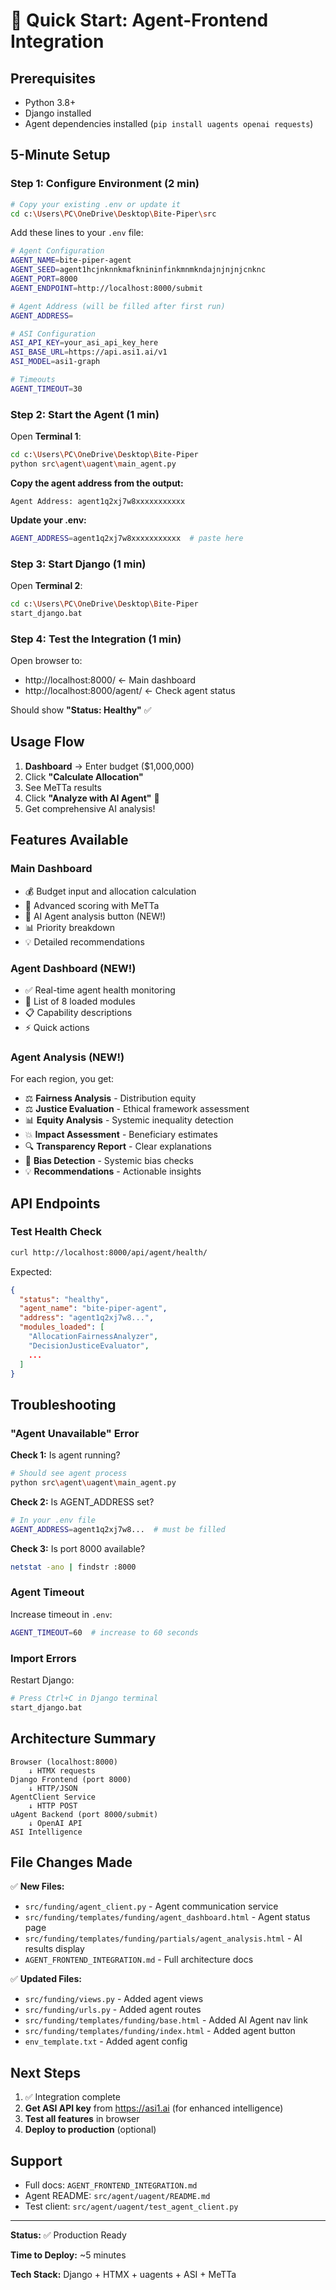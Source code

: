 # 🚀 Quick Start: Agent-Frontend Integration

## Prerequisites

- Python 3.8+
- Django installed
- Agent dependencies installed (`pip install uagents openai requests`)

## 5-Minute Setup

### Step 1: Configure Environment (2 min)

```bash
# Copy your existing .env or update it
cd c:\Users\PC\OneDrive\Desktop\Bite-Piper\src
```

Add these lines to your `.env` file:

```bash
# Agent Configuration
AGENT_NAME=bite-piper-agent
AGENT_SEED=agent1hcjnknnkmafknininfinkmnmkndajnjnjnjcnknc
AGENT_PORT=8000
AGENT_ENDPOINT=http://localhost:8000/submit

# Agent Address (will be filled after first run)
AGENT_ADDRESS=

# ASI Configuration
ASI_API_KEY=your_asi_api_key_here
ASI_BASE_URL=https://api.asi1.ai/v1
ASI_MODEL=asi1-graph

# Timeouts
AGENT_TIMEOUT=30
```

### Step 2: Start the Agent (1 min)

Open **Terminal 1**:

```bash
cd c:\Users\PC\OneDrive\Desktop\Bite-Piper
python src\agent\uagent\main_agent.py
```

**Copy the agent address from the output:**
```
Agent Address: agent1q2xj7w8xxxxxxxxxxx
```

**Update your .env:**
```bash
AGENT_ADDRESS=agent1q2xj7w8xxxxxxxxxxx  # paste here
```

### Step 3: Start Django (1 min)

Open **Terminal 2**:

```bash
cd c:\Users\PC\OneDrive\Desktop\Bite-Piper
start_django.bat
```

### Step 4: Test the Integration (1 min)

Open browser to:
- http://localhost:8000/ ← Main dashboard
- http://localhost:8000/agent/ ← Check agent status

Should show **"Status: Healthy"** ✅

## Usage Flow

1. **Dashboard** → Enter budget ($1,000,000)
2. Click **"Calculate Allocation"** 
3. See MeTTa results
4. Click **"Analyze with AI Agent"** 🤖
5. Get comprehensive AI analysis!

## Features Available

### Main Dashboard
- 💰 Budget input and allocation calculation
- 🧠 Advanced scoring with MeTTa
- 🤖 AI Agent analysis button (NEW!)
- 📊 Priority breakdown
- 💡 Detailed recommendations

### Agent Dashboard (NEW!)
- ✅ Real-time agent health monitoring
- 🧩 List of 8 loaded modules
- 📋 Capability descriptions
- ⚡ Quick actions

### Agent Analysis (NEW!)
For each region, you get:
- ⚖️ **Fairness Analysis** - Distribution equity
- ⚖️ **Justice Evaluation** - Ethical framework assessment
- 📊 **Equity Analysis** - Systemic inequality detection
- 💥 **Impact Assessment** - Beneficiary estimates
- 🔍 **Transparency Report** - Clear explanations
- 🔎 **Bias Detection** - Systemic bias checks
- 💡 **Recommendations** - Actionable insights

## API Endpoints

### Test Health Check
```bash
curl http://localhost:8000/api/agent/health/
```

Expected:
```json
{
  "status": "healthy",
  "agent_name": "bite-piper-agent",
  "address": "agent1q2xj7w8...",
  "modules_loaded": [
    "AllocationFairnessAnalyzer",
    "DecisionJusticeEvaluator",
    ...
  ]
}
```

## Troubleshooting

### "Agent Unavailable" Error

**Check 1:** Is agent running?
```bash
# Should see agent process
python src\agent\uagent\main_agent.py
```

**Check 2:** Is AGENT_ADDRESS set?
```bash
# In your .env file
AGENT_ADDRESS=agent1q2xj7w8...  # must be filled
```

**Check 3:** Is port 8000 available?
```bash
netstat -ano | findstr :8000
```

### Agent Timeout

Increase timeout in `.env`:
```bash
AGENT_TIMEOUT=60  # increase to 60 seconds
```

### Import Errors

Restart Django:
```bash
# Press Ctrl+C in Django terminal
start_django.bat
```

## Architecture Summary

```
Browser (localhost:8000)
    ↓ HTMX requests
Django Frontend (port 8000)
    ↓ HTTP/JSON
AgentClient Service
    ↓ HTTP POST
uAgent Backend (port 8000/submit)
    ↓ OpenAI API
ASI Intelligence
```

## File Changes Made

✅ **New Files:**
- `src/funding/agent_client.py` - Agent communication service
- `src/funding/templates/funding/agent_dashboard.html` - Agent status page
- `src/funding/templates/funding/partials/agent_analysis.html` - AI results display
- `AGENT_FRONTEND_INTEGRATION.md` - Full architecture docs

✅ **Updated Files:**
- `src/funding/views.py` - Added agent views
- `src/funding/urls.py` - Added agent routes
- `src/funding/templates/funding/base.html` - Added AI Agent nav link
- `src/funding/templates/funding/index.html` - Added agent button
- `env_template.txt` - Added agent config

## Next Steps

1. ✅ Integration complete
2. **Get ASI API key** from https://asi1.ai (for enhanced intelligence)
3. **Test all features** in browser
4. **Deploy to production** (optional)

## Support

- Full docs: `AGENT_FRONTEND_INTEGRATION.md`
- Agent README: `src/agent/uagent/README.md`
- Test client: `src/agent/uagent/test_agent_client.py`

---

**Status:** ✅ Production Ready

**Time to Deploy:** ~5 minutes

**Tech Stack:** Django + HTMX + uagents + ASI + MeTTa
